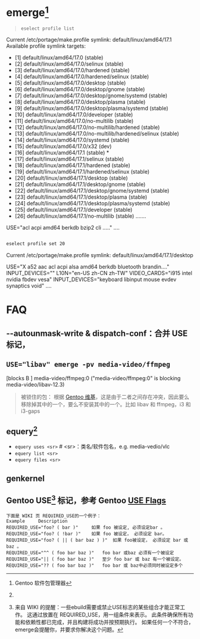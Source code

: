 <link href="../../css/style.css" rel="stylesheet" type="text/css" />

# emerge[^emerge]

[^emerge]: Gentoo 软件包管理器

> `eselect profile list`

Current /etc/portage/make.profile symlink:
  default/linux/amd64/17.1
Available profile symlink targets:

+ [1]   default/linux/amd64/17.0 (stable)
+ [2]   default/linux/amd64/17.0/selinux (stable)
+ [3]   default/linux/amd64/17.0/hardened (stable)
+ [4]   default/linux/amd64/17.0/hardened/selinux (stable)
+ [5]   default/linux/amd64/17.0/desktop (stable)
+ [6]   default/linux/amd64/17.0/desktop/gnome (stable)
+ [7]   default/linux/amd64/17.0/desktop/gnome/systemd (stable)
+ [8]   default/linux/amd64/17.0/desktop/plasma (stable)
+ [9]   default/linux/amd64/17.0/desktop/plasma/systemd (stable)
+ [10]  default/linux/amd64/17.0/developer (stable)
+ [11]  default/linux/amd64/17.0/no-multilib (stable)
+ [12]  default/linux/amd64/17.0/no-multilib/hardened (stable)
+ [13]  default/linux/amd64/17.0/no-multilib/hardened/selinux (stable)
+ [14]  default/linux/amd64/17.0/systemd (stable)
+ [15]  default/linux/amd64/17.0/x32 (dev)
+ [16]  default/linux/amd64/17.1 (stable) *
+ [17]  default/linux/amd64/17.1/selinux (stable)
+ [18]  default/linux/amd64/17.1/hardened (stable)
+ [19]  default/linux/amd64/17.1/hardened/selinux (stable)
+ [20]  default/linux/amd64/17.1/desktop (stable)
+ [21]  default/linux/amd64/17.1/desktop/gnome (stable)
+ [22]  default/linux/amd64/17.1/desktop/gnome/systemd (stable)
+ [23]  default/linux/amd64/17.1/desktop/plasma (stable)
+ [24]  default/linux/amd64/17.1/desktop/plasma/systemd (stable)
+ [25]  default/linux/amd64/17.1/developer (stable)
+ [26]  default/linux/amd64/17.1/no-multilib (stable)
  .......

USE="acl acpi amd64 berkdb bzip2 cli ....." ....

```Bash

eselect profile set 20

```

Current /etc/portage/make.profile symlink:
  default/linux/amd64/17.1/desktop

USE="X a52 aac acl acpi alsa amd64 berkdb bluetooth brandin...." INPUT_DEVICES="" L10N="en-US zh-CN zh-TW" VIDEO_CARDS="i915 intel nvidia fbdev vesa" INPUT_DEVICES="keyboard libinput mouse evdev synaptics void"  ....

# FAQ
## --autounmask-write & dispatch-conf：合并 USE 标记，

## `USE="libav" emerge -pv media-video/ffmpeg`

[blocks B      ] media-video/ffmpeg:0 ("media-video/ffmpeg:0" is blocking media-video/libav-12.3)

> 被锁住的包： 根据 [Gentoo 维基](https://wiki.gentoo.org/wiki/Handbook:X86/Working/Portage#Blocked_packages)，这是由于二者之间存在冲突，因此要么移除掉其中的一个，要么不安装其中的一个。比如 libav 和 ffmpeg，i3 和 i3-gaps

## equery[^gentoolkit]

+ `equery uses <sr>` # \<sr\>：类名/软件包名，e.g. media-vedio/vlc
+ `equery list <sr>`
+ `equery files <sr>`

## genkernel

## Gentoo USE[^gentoo_use] 标记，参考 Gentoo [USE Flags](https://www.gentoo.org/support/use-flags/)

```log
下面是 WIKI 页 REQUIRED_USE的一个例子：
Example 	Description
REQUIRED_USE="foo? ( bar )" 	如果 foo 被设定, 必须设定bar 。
REQUIRED_USE="foo? ( !bar )" 	如果 foo 被设定， 必须设定 bar。
REQUIRED_USE="foo? ( || ( bar baz ) )" 	如果 foo被设定， 必须设定 bar 或baz 。
REQUIRED_USE="^^ ( foo bar baz )" 	foo bar 或baz 必须有一个被设定
REQUIRED_USE="|| ( foo bar baz )" 	至少 foo bar 或 baz 有一个被设定。
REQUIRED_USE="?? ( foo bar baz )" 	foo bar 或 baz中必须同时被设定多个
```
[^gentoo_use]: 来自 WIKI 的提醒：一些ebuild需要或禁止USE标志的某些组合才能正常工作。 这通过放置在 REQUIRED\_USE，用一组条件来表示。 此条件确保所有功能和依赖性都已完成，并且构建将成功并按预期执行。 如果任何一个不符合，emerge会提醒你，并要求你解决这个问题。

[^gentoolkit]: 
